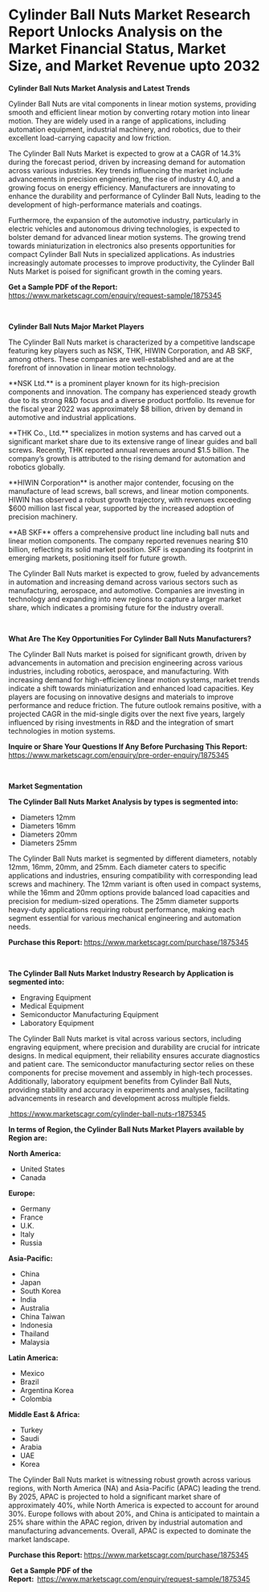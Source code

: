 <p><h1>Cylinder Ball Nuts Market Research Report Unlocks Analysis on the Market Financial Status, Market Size, and Market Revenue upto 2032</h1></p><p><strong>Cylinder Ball Nuts Market Analysis and Latest Trends</strong></p>
<p><p>Cylinder Ball Nuts are vital components in linear motion systems, providing smooth and efficient linear motion by converting rotary motion into linear motion. They are widely used in a range of applications, including automation equipment, industrial machinery, and robotics, due to their excellent load-carrying capacity and low friction.</p><p>The Cylinder Ball Nuts Market is expected to grow at a CAGR of 14.3% during the forecast period, driven by increasing demand for automation across various industries. Key trends influencing the market include advancements in precision engineering, the rise of industry 4.0, and a growing focus on energy efficiency. Manufacturers are innovating to enhance the durability and performance of Cylinder Ball Nuts, leading to the development of high-performance materials and coatings.</p><p>Furthermore, the expansion of the automotive industry, particularly in electric vehicles and autonomous driving technologies, is expected to bolster demand for advanced linear motion systems. The growing trend towards miniaturization in electronics also presents opportunities for compact Cylinder Ball Nuts in specialized applications. As industries increasingly automate processes to improve productivity, the Cylinder Ball Nuts Market is poised for significant growth in the coming years.</p></p>
<p><strong>Get a Sample PDF of the Report:&nbsp;</strong> <a href="https://www.marketscagr.com/enquiry/request-sample/1875345?utm_campaign=2033&utm_medium=2&utm_source=Github&utm_content=ia&utm_term=12042025&utm_id=cylinder-ball-nuts">https://www.marketscagr.com/enquiry/request-sample/1875345</a></p>
<p>&nbsp;</p>
<p><strong>Cylinder Ball Nuts Major Market Players</strong></p>
<p><p>The Cylinder Ball Nuts market is characterized by a competitive landscape featuring key players such as NSK, THK, HIWIN Corporation, and AB SKF, among others. These companies are well-established and are at the forefront of innovation in linear motion technology.</p><p>**NSK Ltd.** is a prominent player known for its high-precision components and innovation. The company has experienced steady growth due to its strong R&D focus and a diverse product portfolio. Its revenue for the fiscal year 2022 was approximately $8 billion, driven by demand in automotive and industrial applications.</p><p>**THK Co., Ltd.** specializes in motion systems and has carved out a significant market share due to its extensive range of linear guides and ball screws. Recently, THK reported annual revenues around $1.5 billion. The company’s growth is attributed to the rising demand for automation and robotics globally.</p><p>**HIWIN Corporation** is another major contender, focusing on the manufacture of lead screws, ball screws, and linear motion components. HIWIN has observed a robust growth trajectory, with revenues exceeding $600 million last fiscal year, supported by the increased adoption of precision machinery.</p><p>**AB SKF** offers a comprehensive product line including ball nuts and linear motion components. The company reported revenues nearing $10 billion, reflecting its solid market position. SKF is expanding its footprint in emerging markets, positioning itself for future growth.</p><p>The Cylinder Ball Nuts market is expected to grow, fueled by advancements in automation and increasing demand across various sectors such as manufacturing, aerospace, and automotive. Companies are investing in technology and expanding into new regions to capture a larger market share, which indicates a promising future for the industry overall.</p></p>
<p>&nbsp;</p>
<p><strong>What Are The Key Opportunities For Cylinder Ball Nuts Manufacturers?</strong></p>
<p><p>The Cylinder Ball Nuts market is poised for significant growth, driven by advancements in automation and precision engineering across various industries, including robotics, aerospace, and manufacturing. With increasing demand for high-efficiency linear motion systems, market trends indicate a shift towards miniaturization and enhanced load capacities. Key players are focusing on innovative designs and materials to improve performance and reduce friction. The future outlook remains positive, with a projected CAGR in the mid-single digits over the next five years, largely influenced by rising investments in R&D and the integration of smart technologies in motion systems.</p></p>
<p><strong>Inquire or Share Your Questions If Any Before Purchasing This Report:</strong> <a href="https://www.marketscagr.com/enquiry/pre-order-enquiry/1875345?utm_campaign=2033&utm_medium=2&utm_source=Github&utm_content=ia&utm_term=12042025&utm_id=cylinder-ball-nuts">https://www.marketscagr.com/enquiry/pre-order-enquiry/1875345</a></p>
<p>&nbsp;</p>
<p><strong>Market Segmentation</strong></p>
<p><strong>The Cylinder Ball Nuts Market Analysis by types is segmented into:</strong></p>
<p><ul><li>Diameters 12mm</li><li>Diameters 16mm</li><li>Diameters 20mm</li><li>Diameters 25mm</li></ul></p>
<p><p>The Cylinder Ball Nuts market is segmented by different diameters, notably 12mm, 16mm, 20mm, and 25mm. Each diameter caters to specific applications and industries, ensuring compatibility with corresponding lead screws and machinery. The 12mm variant is often used in compact systems, while the 16mm and 20mm options provide balanced load capacities and precision for medium-sized operations. The 25mm diameter supports heavy-duty applications requiring robust performance, making each segment essential for various mechanical engineering and automation needs.</p></p>
<p><strong>Purchase this Report:&nbsp;</strong><a href="https://www.marketscagr.com/purchase/1875345?utm_campaign=2033&utm_medium=2&utm_source=Github&utm_content=ia&utm_term=12042025&utm_id=cylinder-ball-nuts">https://www.marketscagr.com/purchase/1875345</a></p>
<p>&nbsp;</p>
<p><strong>The Cylinder Ball Nuts Market Industry Research by Application is segmented into:</strong></p>
<p><ul><li>Engraving Equipment</li><li>Medical Equipment</li><li>Semiconductor Manufacturing Equipment</li><li>Laboratory Equipment</li></ul></p>
<p><p>The Cylinder Ball Nuts market is vital across various sectors, including engraving equipment, where precision and durability are crucial for intricate designs. In medical equipment, their reliability ensures accurate diagnostics and patient care. The semiconductor manufacturing sector relies on these components for precise movement and assembly in high-tech processes. Additionally, laboratory equipment benefits from Cylinder Ball Nuts, providing stability and accuracy in experiments and analyses, facilitating advancements in research and development across multiple fields.</p></p>
<p><a href="https://www.marketscagr.com/cylinder-ball-nuts-r1875345?utm_campaign=2033&utm_medium=2&utm_source=Github&utm_content=ia&utm_term=12042025&utm_id=cylinder-ball-nuts">&nbsp;https://www.marketscagr.com/cylinder-ball-nuts-r1875345</a></p>
<p><strong>In terms of Region, the Cylinder Ball Nuts Market Players available by Region are:</strong></p>
<p>
    <p> <strong> North America: </strong>
        <ul>
            <li>United States</li>
            <li>Canada</li>
        </ul>
        </p> 
    <p> <strong> Europe: </strong>
        <ul>
            <li>Germany</li>
            <li>France</li>
            <li>U.K.</li>
            <li>Italy</li>
            <li>Russia</li>
        </ul>
        </p> 
    <p> <strong> Asia-Pacific: </strong>
        <ul>
            <li>China</li>
            <li>Japan</li>
            <li>South Korea</li>
            <li>India</li>
            <li>Australia</li>
            <li>China Taiwan</li>
            <li>Indonesia</li>
            <li>Thailand</li>
            <li>Malaysia</li>
        </ul>
        </p> 
    <p> <strong> Latin America: </strong>
        <ul>
            <li>Mexico</li>
            <li>Brazil</li>
            <li>Argentina Korea</li>
            <li>Colombia</li>
        </ul>
        </p> 
    <p> <strong> Middle East & Africa: </strong>
        <ul>
            <li>Turkey</li>
            <li>Saudi</li>
            <li>Arabia</li>
            <li>UAE</li>
            <li>Korea</li>
        </ul>
    </p>
    </p>
<p><p>The Cylinder Ball Nuts market is witnessing robust growth across various regions, with North America (NA) and Asia-Pacific (APAC) leading the trend. By 2025, APAC is projected to hold a significant market share of approximately 40%, while North America is expected to account for around 30%. Europe follows with about 20%, and China is anticipated to maintain a 25% share within the APAC region, driven by industrial automation and manufacturing advancements. Overall, APAC is expected to dominate the market landscape.</p></p>
<p><strong>Purchase this Report: </strong><a href="https://www.marketscagr.com/purchase/1875345?utm_campaign=2033&utm_medium=2&utm_source=Github&utm_content=ia&utm_term=12042025&utm_id=cylinder-ball-nuts">https://www.marketscagr.com/purchase/1875345</a></p>
<p>&nbsp;<strong>Get a Sample PDF of the Report:&nbsp;&nbsp;</strong><a href="https://www.marketscagr.com/enquiry/request-sample/1875345?utm_campaign=2033&utm_medium=2&utm_source=Github&utm_content=ia&utm_term=12042025&utm_id=cylinder-ball-nuts">https://www.marketscagr.com/enquiry/request-sample/1875345</a></p>
<p><strong></strong></p>
<p><p></p><p></p><p></p></p>